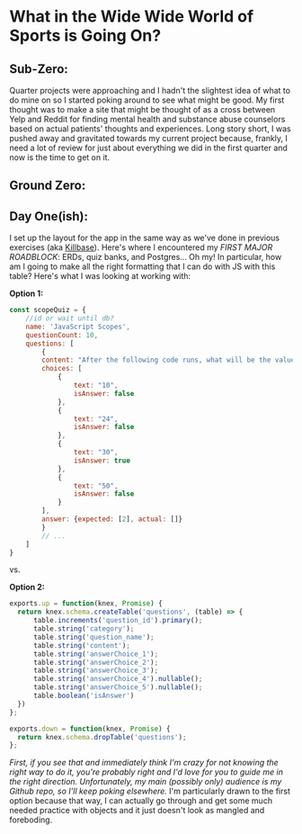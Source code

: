 # What in the Wide Wide World of Sports is Going On?

## Sub-Zero:
Quarter projects were approaching and I hadn't the slightest idea of what to do mine on so I started poking around to see what might be good. My first thought was to make a site that might be thought of as a cross between Yelp and Reddit for finding mental health and substance abuse counselors based on actual patients' thoughts and experiences. Long story short, I was pushed away and gravitated towards my current project because, frankly, I need a lot of review for just about everything we did in the first quarter and now is the time to get on it. 

## Ground Zero:


## Day One(ish):
I set up the layout for the app in the same way as we've done in previous exercises (aka [Killbase](https://grace-killbase.herokuapp.com/)). Here's where I encountered my *FIRST MAJOR ROADBLOCK*: ERDs, quiz banks, and Postgres... Oh my! In particular, how am I going to make all the right formatting that I can do with JS with this table? Here's what I was looking at working with:

**Option 1:**

```js
const scopeQuiz = {
    //id or wait until db?
    name: 'JavaScript Scopes',
    questionCount: 10,
    questions: [
        {
        content: "After the following code runs, what will be the value of `result`?\n\n```javascript\nvar x = 30;\n\nfunction get () { return x; }\n\nvar result = get(20);\n```",
        choices: [
            {
                text: "10",
                isAnswer: false
            },
            {
                text: "24",
                isAnswer: false
            },
            {
                text: "30",
                isAnswer: true
            },
            {
                text: "50",
                isAnswer: false
            }
        ],
        answer: {expected: [2], actual: []}
        } 
        // ... 
    ]
}
```
vs.

**Option 2:**

```js
exports.up = function(knex, Promise) {
  return knex.schema.createTable('questions', (table) => {
      table.increments('question_id').primary();
      table.string('category');
      table.string('question_name');
      table.string('content');
      table.string('answerChoice_1');
      table.string('answerChoice_2');
      table.string('answerChoice_3');
      table.string('answerChoice_4').nullable();
      table.string('answerChoice_5').nullable();
      table.boolean('isAnswer')
  })
};

exports.down = function(knex, Promise) {
  return knex.schema.dropTable('questions');
};
```

*First, if you see that and immediately think I'm crazy for not knowing the right way to do it, you're probably right and I'd love for you to guide me in the right direction. Unfortunately, my main (possibly only) audience is my Github repo, so I'll keep poking elsewhere.*
I'm particularly drawn to the first option because that way, I can actually go through and get some much needed practice with objects and it just doesn't look as mangled and foreboding. 
